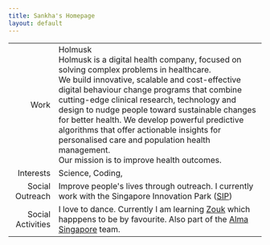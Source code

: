 ```yaml
---
title: Sankha's Homepage
layout: default
---
```


|                   |  |
|------------------:|:-|
| Work              | Holmusk <br> Holmusk is a digital health company, focused on solving complex problems in healthcare. <br> We build innovative, scalable and cost-effective digital behaviour change programs that combine cutting-edge clinical research, technology and design to nudge people toward sustainable changes for better health. We develop powerful predictive algorithms that offer actionable insights for personalised care and population health management. <br>Our mission is to improve health outcomes.|
| Interests         | Science, Coding,                        |
| Social Outreach   | Improve people's lives through outreach. I currently work with the Singapore Innovation Park ([SIP](http://www.socialinnovationpark.org)) |
| Social Activities | I love to dance. Currently I am learning [Zouk](http://zoukdanceacademy.com) which happpens to be by favourite. Also part of the [Alma Singapore](http://www.almasingapore.com/sbw/) team. |



